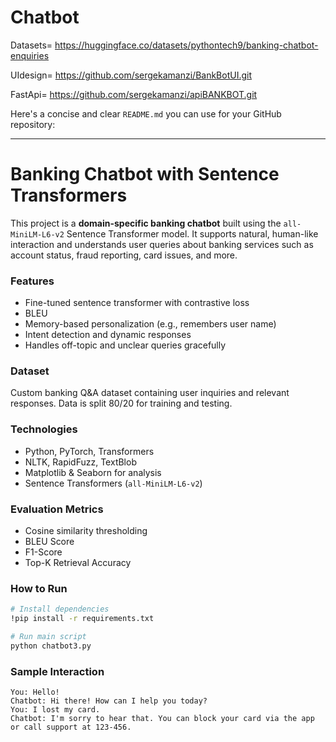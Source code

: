 # Chatbot

Datasets= https://huggingface.co/datasets/pythontech9/banking-chatbot-enquiries

UIdesign= https://github.com/sergekamanzi/BankBotUI.git

FastApi= https://github.com/sergekamanzi/apiBANKBOT.git



Here's a concise and clear `README.md` you can use for your GitHub repository:

---

#  Banking Chatbot with Sentence Transformers

This project is a **domain-specific banking chatbot** built using the `all-MiniLM-L6-v2` Sentence Transformer model. It supports natural, human-like interaction and understands user queries about banking services such as account status, fraud reporting, card issues, and more.

###  Features

* Fine-tuned sentence transformer with contrastive loss
* BLEU
* Memory-based personalization (e.g., remembers user name)
* Intent detection and dynamic responses
* Handles off-topic and unclear queries gracefully

### Dataset

Custom banking Q\&A dataset containing user inquiries and relevant responses. Data is split 80/20 for training and testing.

###  Technologies

* Python, PyTorch, Transformers
* NLTK, RapidFuzz, TextBlob
* Matplotlib & Seaborn for analysis
* Sentence Transformers (`all-MiniLM-L6-v2`)

### Evaluation Metrics

* Cosine similarity thresholding
* BLEU Score
* F1-Score
* Top-K Retrieval Accuracy

### How to Run

```bash
# Install dependencies
!pip install -r requirements.txt

# Run main script
python chatbot3.py
```

###  Sample Interaction

```
You: Hello!
Chatbot: Hi there! How can I help you today?
You: I lost my card.
Chatbot: I'm sorry to hear that. You can block your card via the app or call support at 123-456.
```





